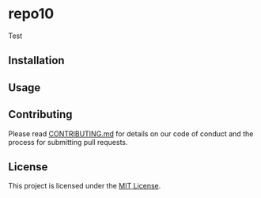 # repo10

Test

## Installation

<!-- Add installation instructions -->

## Usage

<!-- Add usage instructions -->

## Contributing

Please read [CONTRIBUTING.md](CONTRIBUTING.md) for details on our code of conduct and the process for submitting pull requests.

## License

This project is licensed under the [MIT License](LICENSE).
